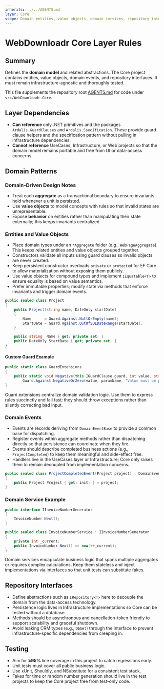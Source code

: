 ```yaml
---
inherits: ../../AGENTS.md
layer: Core
scope: Domain entities, value objects, domain services, repository interfaces
---
```


# WebDownloadr Core Layer Rules

## Summary

Defines the **domain model** and related abstractions. The Core project contains entities, value objects, domain events, and repository
interfaces. It must remain infrastructure-agnostic and thoroughly tested.

This file supplements the repository root [AGENTS.md](../../AGENTS.md) for code under `src/WebDownloadr.Core`.

## Layer Dependencies

- **Can reference** only .NET primitives and the packages `Ardalis.GuardClauses` and `Ardalis.Specification`. These provide guard clause
  helpers and the specification pattern without pulling in infrastructure dependencies.
- **Cannot reference** UseCases, Infrastructure, or Web projects so that the domain model remains portable and free from UI or data-access
  concerns.

## Domain Patterns

### Domain-Driven Design Notes

- Treat each **aggregate** as a transactional boundary to ensure invariants hold whenever a unit is persisted.
- Use **value objects** to model concepts with rules so that invalid states are unrepresentable.
- Expose **behavior** on entities rather than manipulating their state externally; this keeps invariants centralized.

### Entities and Value Objects

- Place domain types under an `*Aggregate` folder (e.g., `WebPageAggregate`). This keeps related entities and value objects grouped
  together.
- Constructors validate all inputs using guard clauses so invalid objects are never created.
- Keep persistent constructor overloads `private` or `protected` for EF Core to allow materialization without exposing them publicly.
- Use value objects for compound types and implement `IEquatable<T>` to ensure equality is based on value semantics.
- Prefer immutable properties; modify state via methods that enforce invariants and trigger domain events.

```csharp
public sealed class Project
{
    public Project(string name, DateOnly startDate)
    {
        Name      = Guard.Against.NullOrEmpty(name);
        StartDate = Guard.Against.OutOfSQLDateRange(startDate);
    }

    public string  Name { get; private set; }
    public DateOnly StartDate { get; private set; }
}
```

#### Custom Guard Example

```csharp
public static class GuardExtensions
{
    public static void Negative(this IGuardClause guard, int value, string paramName) =>
        Guard.Against.NegativeOrZero(value, paramName, "Value must be positive.");
}
```

Guard extensions centralize domain validation logic. Use them to express rules succinctly and fail fast; they should throw exceptions rather
than silently correcting bad input.

### Domain Events

- Events are records deriving from `DomainEventBase` to provide a common base for dispatching.
- Register events within aggregate methods rather than dispatching directly so that persistence can coordinate when they fire.
- Events should describe completed business actions (e.g., `ProjectCompleted`) to keep them meaningful and side-effect free.
- Handlers live in the UseCases layer or Infrastructure; Core only raises them to remain decoupled from implementation concerns.

```csharp
public sealed class ProjectCompletedEvent(Project project) : DomainEventBase
{
    public Project Project { get; init; } = project;
}
```

### Domain Service Example

```csharp
public interface IInvoiceNumberGenerator
{
    InvoiceNumber Next();
}

public sealed class InvoiceNumberService : IInvoiceNumberGenerator
{
    private int _current;
    public InvoiceNumber Next() => new(++_current);
}
```

Domain services encapsulate business logic that spans multiple aggregates or requires complex calculations. Keep them stateless and inject
implementations via interfaces so that unit tests can substitute fakes.

## Repository Interfaces

- Define abstractions such as `IRepository<T>` here to decouple the domain from the data-access technology.
- Persistence logic lives in Infrastructure implementations so Core can be tested without a database.
- Methods should be asynchronous and cancellation-token friendly to support scalability and graceful shutdown.
- Avoid leaking ORM types (e.g., `DbSet`) through the interface to prevent infrastructure-specific dependencies from creeping in.

## Testing

- Aim for **≥95%** line coverage in this project to catch regressions early.
- Unit tests must cover all public business logic.
- Use xUnit, Shouldly, and NSubstitute for a consistent test stack.
- Fakes for time or random number generation should live in the test projects to keep the Core project free from test-only code.

